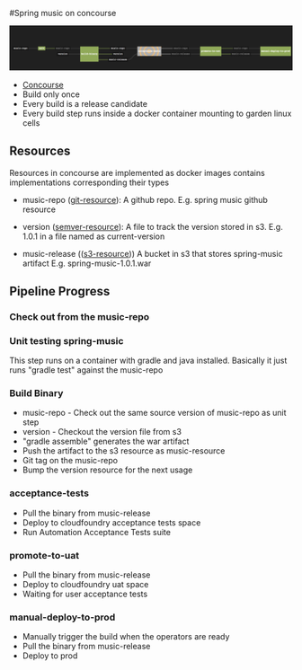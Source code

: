 #Spring music on concourse

![](images/pipeline.png)

* [Concourse](http://councourse.ci)
* Build only once
* Every build is a release candidate
* Every build step runs inside a docker container mounting to garden linux cells

## Resources

Resources in concourse are implemented as docker images contains implementations corresponding their types

* music-repo ([git-resource](https://github.com/concourse/git-resource)): A github repo. E.g. spring music github resource

* version ([semver-resource](https://github.com/concourse/semver-resource)): A file to track the version stored in s3. E.g. 1.0.1 in a file named as current-version

* music-release (([s3-resource](https://github.com/concourse/s3-resource))) A bucket in s3 that stores spring-music artifact E.g. spring-music-1.0.1.war

## Pipeline Progress

### Check out from the music-repo

### Unit testing spring-music

This step runs on a container with gradle and java installed.
Basically it just runs "gradle test" against the music-repo

### Build Binary

* music-repo - Check out the same source version of music-repo as unit step
* version - Checkout the version file from s3
* "gradle assemble" generates the war artifact
* Push the artifact to the s3 resource as music-resource
* Git tag on the music-repo
* Bump the version resource for the next usage

### acceptance-tests

* Pull the binary from music-release
* Deploy to cloudfoundry acceptance tests space
* Run Automation Acceptance Tests suite

### promote-to-uat

* Pull the binary from music-release
* Deploy to cloudfoundry uat space
* Waiting for user acceptance tests

### manual-deploy-to-prod

* Manually trigger the build when the operators are ready
* Pull the binary from music-release
* Deploy to prod
